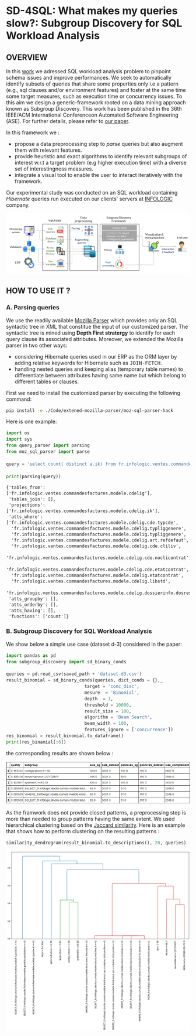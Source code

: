 # SD-4SQL: What makes my queries slow?: Subgroup Discovery for SQL Workload Analysis

## OVERVIEW

In this [work](https://www.researchgate.net/publication/353776691_What_makes_my_queries_slow_Subgroup_Discovery_for_SQL_Workload_Analysis) we adressed SQL workload analysis problem to pinpoint schema issues and improve performances. We seek to automatically identify subsets of queries that share some properties only i.e a pattern (e.g., sql clauses and/or environment features) and foster at the same time some target measures, such as execution time or concurrency issues. To this aim we design a generic-framework rooted on a data mining approach known as Subgroup Discovery. This work has been published in the 36th IEEE/ACM International Conferenceon Automated Software Engineering (ASE). For further details, please refer to [our paper](https://www.researchgate.net/publication/353776691_What_makes_my_queries_slow_Subgroup_Discovery_for_SQL_Workload_Analysis).

In this framework we :
- propose a data preprocessing step to _parse_ queries but also augment them with relevant features.
- provide heuristic and exact algorithms to identify relevant subgroups of interest w.r.t a target problem (e.g higher execution time) with a diverse set of interestingness measures.
- integrate a visual tool to enable the user to interact iteratively with the framework.


Our experimental study was conducted on an SQL workload containing _Hibernate_ queries run executed on our clients' servers at [INFOLOGIC](https://www.infologic-copilote.fr/) company. 

![overview](Docs/Images/overviewSchemaNew.png)

## HOW TO USE IT ?
### A. Parsing queries

We use the readily available [Mozilla Parser](https://github.com/mozilla/moz-sql-parser) which provides only an SQL syntactic tree in XML that constitue the input of our customized parser. The syntactic tree is mined using **Depth First stratergy** to identify for each query clause its associated attributes. Moreover, we extended the Mozilla parser in two other ways: 
- considering Hibernate queries used in our ERP as the ORM layer by adding relative keywords for Hibernate such as <tt>JOIN-FETCH</tt>.
- handling nested queries and keeping alias (temporary table names) to differentiate between attributes having same name but which belong to different tables or clauses.

First we need to install the customized parser by executing the following command:

```sh
pip install -e ./Code/extened-mozilla-parser/moz-sql-parser-hack
```
Here is one example:
```python
import os
import sys
from query_parser import parsing
from moz_sql_parser import parse

query = 'select count( distinct a.ik) from fr.infologic.ventes.commandesfactures.modele.CdeLig as a where a.cde.typCde = :p1 and a.typLigGenere != :p2 and a.typLigGenere != :p3 and a.art.refDefaut = :p4 and (a.cde.cliLiv = :p5 or 9596436491 in elements (a.cde.noCliContrat)) and ( a.cde.etatContrat in ( :collection0_ ) ) and ( a.etatContrat NOT in ( :collection1_ ) ) and UPPER ( a.libStd ) like UPPER( :p6 ) and a.dossierInfo.dosRes = :p7'

print(parsing(query))
```
```
{'tables_from': ['fr.infologic.ventes.commandesfactures.modele.cdelig'],
 'tables_join': [],
 'projections': ['fr.infologic.ventes.commandesfactures.modele.cdelig.ik'],
 'atts_where': ['fr.infologic.ventes.commandesfactures.modele.cdelig.cde.typcde',
  'fr.infologic.ventes.commandesfactures.modele.cdelig.typliggenere',
  'fr.infologic.ventes.commandesfactures.modele.cdelig.typliggenere',
  'fr.infologic.ventes.commandesfactures.modele.cdelig.art.refdefaut',
  'fr.infologic.ventes.commandesfactures.modele.cdelig.cde.cliliv',
  'fr.infologic.ventes.commandesfactures.modele.cdelig.cde.noclicontrat',
  'fr.infologic.ventes.commandesfactures.modele.cdelig.cde.etatcontrat',
  'fr.infologic.ventes.commandesfactures.modele.cdelig.etatcontrat',
  'fr.infologic.ventes.commandesfactures.modele.cdelig.libstd',
  'fr.infologic.ventes.commandesfactures.modele.cdelig.dossierinfo.dosres'],
 'atts_groupby': [],
 'atts_orderby': [],
 'atts_having': [],
 'functions': ['count']}
 ```
 
 ### B. Subgroup Discovery for SQL Workload Analysis
 
 We show below a simple use case (dataset d-3) considered in the paper:
 ```python
import pandas as pd
from subgroup_discovery import sd_binary_conds
 
queries = pd.read_csv(saved_path + 'dataset-d3.csv')
result_binomial = sd_binary_conds(queries, dict_conds = {},_
                               target = 'conc_disc', 
                               mesure  = 'Binomial',
                               depth  = 1,
                               threshold = 10000, 
                               result_size = 100, 
                               algorithm = 'Beam Search', 
                               beam_width = 100,
                               features_ignore = ['concurrence'])
res_binomial = result_binomial.to_dataframe()
print(res_binamial[:6])
 ```
 
the corresponding results are shown below :

![result](Docs/Images/result_d3.PNG)


As the framwork does not provide closed patterns, a preprocessing step is more than needed to group patterns having the same extent. We used hierarchical clustering based on the [Jaccard similarity](https://en.wikipedia.org/wiki/Jaccard_index). Here is an example that shows how to perform clustering on the resulting patterns :
 
 ```python
 similarity_dendrogram(result_binomial.to_descriptions(), 20, queries)
 ```
![result_prepro](Docs/Images/result_d3_preprocessing.PNG)
